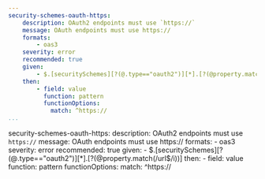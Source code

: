 ```yaml
---
security-schemes-oauth-https:
    description: OAuth2 endpoints must use `https://`
    message: OAuth endpoints must use https://
    formats:
        - oas3
    severity: error
    recommended: true
    given:
        - $.[securitySchemes][?(@.type=="oauth2")][*].[?(@property.match(/url$/i))]
    then:
        - field: value
          function: pattern
          functionOptions:
            match: ^https://
...
```

security-schemes-oauth-https:
    description: OAuth2 endpoints must use `https://`
    message: OAuth endpoints must use https://
    formats:
        - oas3
    severity: error
    recommended: true
    given:
        - $.[securitySchemes][?(@.type=="oauth2")][*].[?(@property.match(/url$/i))]
    then:
        - field: value
          function: pattern
          functionOptions:
            match: ^https://
